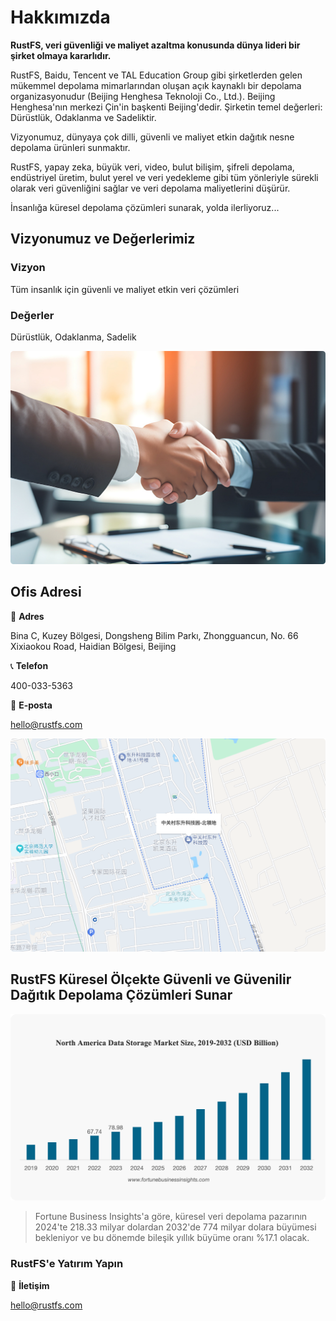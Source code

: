 # Hakkımızda

**RustFS, veri güvenliği ve maliyet azaltma konusunda dünya lideri bir şirket olmaya kararlıdır.**

RustFS, Baidu, Tencent ve TAL Education Group gibi şirketlerden gelen mükemmel depolama mimarlarından oluşan açık kaynaklı bir depolama organizasyonudur (Beijing Henghesa Teknoloji Co., Ltd.). Beijing Henghesa'nın merkezi Çin'in başkenti Beijing'dedir. Şirketin temel değerleri: Dürüstlük, Odaklanma ve Sadeliktir.

Vizyonumuz, dünyaya çok dilli, güvenli ve maliyet etkin dağıtık nesne depolama ürünleri sunmaktır.

RustFS, yapay zeka, büyük veri, video, bulut bilişim, şifreli depolama, endüstriyel üretim, bulut yerel ve veri yedekleme gibi tüm yönleriyle sürekli olarak veri güvenliğini sağlar ve veri depolama maliyetlerini düşürür.

İnsanlığa küresel depolama çözümleri sunarak, yolda ilerliyoruz...

## Vizyonumuz ve Değerlerimiz

### Vizyon

Tüm insanlık için güvenli ve maliyet etkin veri çözümleri

### Değerler

Dürüstlük, Odaklanma, Sadelik

![Vizyon ve Değerler](./images/vision-values.png)

## Ofis Adresi

📍 **Adres**

Bina C, Kuzey Bölgesi, Dongsheng Bilim Parkı, Zhongguancun, No. 66 Xixiaokou Road, Haidian Bölgesi, Beijing

📞 **Telefon**

400-033-5363

📧 **E-posta**

<hello@rustfs.com>

![Ofis Ortamı](./images/office-location.png)

## RustFS Küresel Ölçekte Güvenli ve Güvenilir Dağıtık Depolama Çözümleri Sunar

![Küresel Veri Depolama Pazarı Büyümesi](./images/market-growth.png)

> Fortune Business Insights'a göre, küresel veri depolama pazarının 2024'te 218.33 milyar dolardan 2032'de 774 milyar dolara büyümesi bekleniyor ve bu dönemde bileşik yıllık büyüme oranı %17.1 olacak.

### RustFS'e Yatırım Yapın

📧 **İletişim**

<hello@rustfs.com>